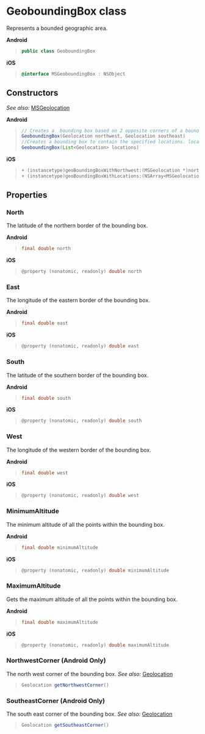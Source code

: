 
# GeoboundingBox class

Represents a bounded geographic area.

**Android**

>```java
> public class GeoboundingBox
>```

**iOS**

>```objectivec
> @interface MSGeoboundingBox : NSObject
>```

## Constructors

_See also:_ [MSGeolocation](Geolocation-class.md)

**Android**

>```java
> // Creates a  bounding box based on 2 opposite corners of a bounding box. 
> GeoboundingBox(Geolocation northwest, Geolocation southeast)
> //Creates a bounding box to contain the specified locations. locations must contain at least 1 element.
> GeoboundingBox(List<Geolocation> locations)
>```

**iOS**
>```objectivec
>+ (instancetype)geoBoundingBoxWithNorthwest:(MSGeolocation *)northwest southeast:(MSGeolocation *)southeast
>+ (instancetype)geoBoundingBoxWithLocations:(NSArray<MSGeolocation *> *)locations
>```


## Properties

### North

The latitude of the northern border of the bounding box.

**Android**

>```java
> final double north
> ```

**iOS**

>```objectivec
> @property (nonatomic, readonly) double north
>```


### East

The longitude of the eastern border of the bounding box.

**Android**

>```java
> final double east
> ```

**iOS**

>```objectivec
> @property (nonatomic, readonly) double east
>```

### South

The latitude of the southern border of the bounding box.

**Android**

>```java
> final double south
> ```

**iOS**

>```objectivec
> @property (nonatomic, readonly) double south
>```

### West

The longitude of the western border of the bounding box.

**Android**

>```java
> final double west
> ```

**iOS**

>```objectivec
> @property (nonatomic, readonly) double west
>```

### MinimumAltitude

The minimum altitude of all the points within the bounding box.

**Android**

>```java
> final double minimumAltitude
>```

**iOS**

>```objectivec
> @property (nonatomic, readonly) double minimumAltitude
>```

### MaximumAltitude

Gets the maximum altitude of all the points within the bounding box.

**Android**

>```java
> final double maximumAltitude
>```

**iOS**

>```objectivec
> @property (nonatomic, readonly) double maximumAltitude
>```

### NorthwestCorner (Android Only)

The north west corner of the bounding box.
_See also:_ [Geolocation](Geolocation-class.md)

>```java
> Geolocation getNorthwestCorner()
> ```

### SoutheastCorner (Android Only)

The south east corner of the bounding box.
_See also:_ [Geolocation](Geolocation-class.md)

>```java
> Geolocation getSoutheastCorner()
> ```
